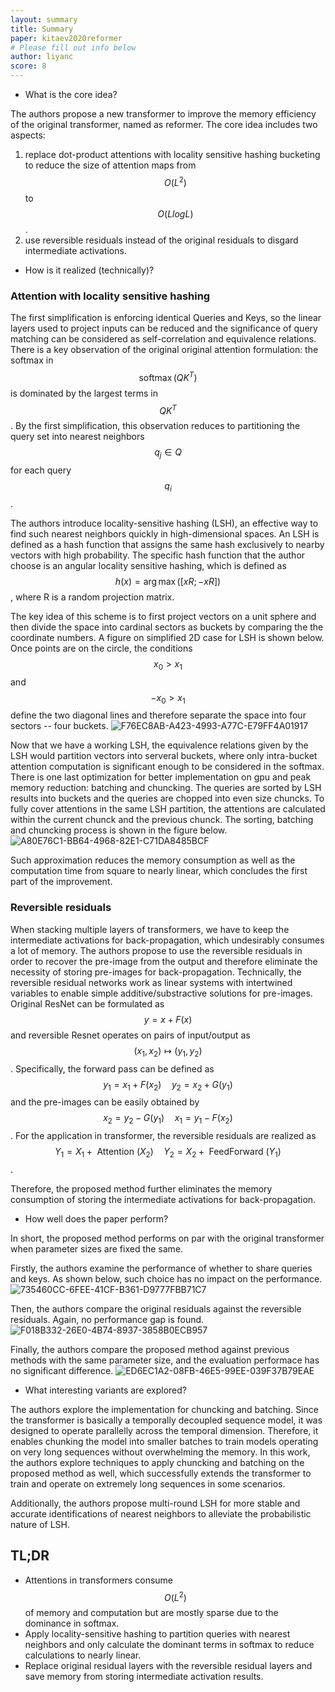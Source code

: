 ```yaml
---
layout: summary
title: Summary
paper: kitaev2020reformer
# Please fill out info below
author: liyanc
score: 8
---
```



* What is the core idea?

The authors propose a new transformer to improve the memory efficiency of the original transformer, named as reformer. 
The core idea includes two aspects: 
1. replace dot-product attentions with locality sensitive hashing bucketing to reduce the size of attention maps from $$O(L^2)$$ to $$O(L log L)$$.
2. use reversible residuals instead of the original residuals to disgard intermediate activations.

* How is it realized (technically)?

### Attention with locality sensitive hashing
The first simplification is enforcing identical Queries and Keys, so the linear layers used to project inputs can be reduced and the significance of query matching can be considered as self-correlation and equivalence relations.
There is a key observation of the original original attention formulation: the softmax in $$\operatorname{softmax}\left(Q K^{T}\right)$$ is dominated by the largest terms in $$Q K^{T}$$.
By the first simplification, this observation reduces to partitioning the query set into nearest neighbors $$q_j \in Q$$ for each query $$q_i$$.

The authors introduce locality-sensitive hashing (LSH), an effective way to find such nearest neighbors quickly in high-dimensional spaces.
An LSH is defined as a hash function that assigns the same hash exclusively to nearby vectors with high probability.
The specific hash function that the author choose is an angular locality sensitive hashing, which is defined as $$h(x)=\arg \max ([x R ;-x R])$$, where R is a random projection matrix.

The key idea of this scheme is to first project vectors on a unit sphere and then divide the space into cardinal sectors as buckets by comparing the the coordinate numbers.
A figure on simplified 2D case for LSH is shown below.
Once points are on the circle, the conditions $$x_0 > x_1$$ and $$ -x_0 > x_1$$ define the two diagonal lines and therefore separate the space into four sectors -- four buckets.
![F76EC8AB-A423-4993-A77C-E79FF4A01917](https://user-images.githubusercontent.com/25853995/135883728-d0e7f6f7-5648-4601-a4d3-98d92b730650.png)

Now that we have a working LSH, the equivalence relations given by the LSH would partition vectors into serveral buckets, where only intra-bucket attention computation is significant enough to be considered in the softmax.
There is one last optimization for better implementation on gpu and peak memory reduction: batching and chuncking.
The queries are sorted by LSH results into buckets and the queries are chopped into even size chuncks.
To fully cover attentions in the same LSH partition, the attentions are calculated within the current chunck and the previous chunck.
The sorting, batching and chuncking process is shown in the figure below.
![A80E76C1-BB64-4968-82E1-C71DA8485BCF](https://user-images.githubusercontent.com/25853995/135887076-6d0d95fd-13d6-4a63-9941-f3551ddf4328.png)

Such approximation reduces the memory consumption as well as the computation time from square to nearly linear, which concludes the first part of the improvement.

### Reversible residuals

When stacking multiple layers of transformers, we have to keep the intermediate activations for back-propagation, which undesirably consumes a lot of memory.
The authors propose to use the reversible residuals in order to recover the pre-image from the output and therefore eliminate the necessity of storing pre-images for back-propagation.
Technically, the reversible residual networks work as linear systems with intertwined variables to enable simple additive/substractive solutions for pre-images.
Original ResNet can be formulated as $$ y = x + F(x) $$ and reversible Resnet operates on pairs of input/output as $$(x_1, x_2) \mapsto (y_1, y_2)$$.
Specifically, the forward pass can be defined as $$ y_{1}=x_{1}+F\left(x_{2}\right) \quad y_{2}=x_{2}+G\left(y_{1}\right) $$ and the pre-images can be easily obtained by $$ x_{2}=y_{2}-G\left(y_{1}\right) \quad x_{1}=y_{1}-F\left(x_{2}\right) $$.
For the application in transformer, the reversible residuals are realized as $$Y_{1}=X_{1}+\text { Attention }\left(X_{2}\right) \quad Y_{2}=X_{2}+\text { FeedForward }\left(Y_{1}\right)$$.

Therefore, the proposed method further eliminates the memory consumption of storing the intermediate activations for back-propagation.


* How well does the paper perform?

In short, the proposed method performs on par with the original transformer when parameter sizes are fixed the same.

Firstly, the authors examine the performance of whether to share queries and keys.
As shown below, such choice has no impact on the performance.
![735460CC-6FEE-41CF-B361-D9777FBB71C7](https://user-images.githubusercontent.com/25853995/135893910-5be49c58-9e9a-47f6-9397-c8d107a3a6f2.png)

Then, the authors compare the original residuals against the reversible residuals.
Again, no performance gap is found.
![F018B332-26E0-4B74-8937-3858B0ECB957](https://user-images.githubusercontent.com/25853995/135894077-226037d1-c5a7-44f5-ada7-ae2693ee0b55.png)

Finally, the authors compare the proposed method against previous methods with the same parameter size, and the evaluation performace has no significant difference.
![ED6EC1A2-08FB-46E5-99EE-039F37B79EAE](https://user-images.githubusercontent.com/25853995/135894357-79bcf286-5ef0-498b-8fc7-4fc75cd28cd8.png)


* What interesting variants are explored? 

The authors explore the implementation for chuncking and batching. 
Since the transformer is basically a temporally decoupled sequence model, it was designed to operate parallelly across the temporal dimension.
Therefore, it enables chunking the model into smaller batches to train models operating on very long sequences without overwhelming the memory.
In this work, the authors explore techniques to apply chuncking and batching on the proposed method as well, which successfully extends the transformer to train and operate on extremely long sequences in some scenarios.

Additionally, the authors propose multi-round LSH for more stable and accurate identifications of nearest neighbors to alleviate the probabilistic nature of LSH.


## TL;DR
- Attentions in transformers consume $$O(L^2)$$ of memory and computation but are mostly sparse due to the dominance in softmax.
- Apply locality-sensitive hashing to partition queries with nearest neighbors and only calculate the dominant terms in softmax to reduce calculations to nearly linear.
- Replace original residual layers with the reversible residual layers and save memory from storing intermediate activation results.




